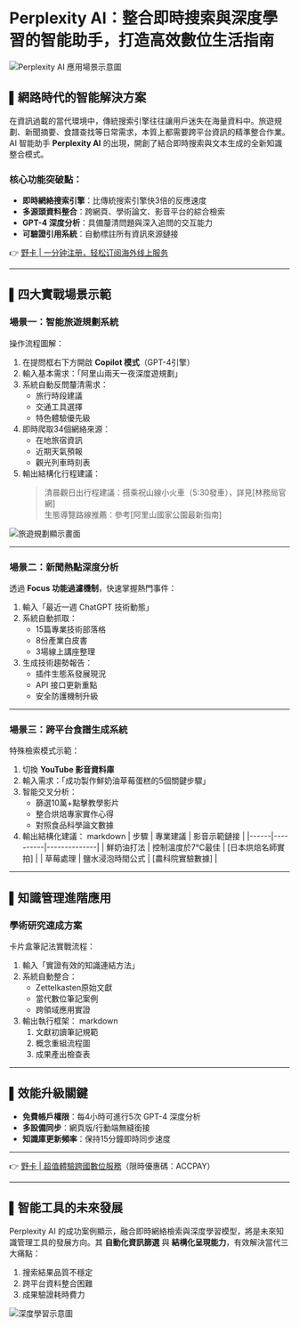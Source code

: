 # Perplexity AI：整合即時搜索與深度學習的智能助手，打造高效數位生活指南

![Perplexity AI 應用場景示意圖](https://bbtdd.com/wp-content/uploads/img/4992172162239835.webp)

## ▌網路時代的智能解決方案
在資訊過載的當代環境中，傳統搜索引擎往往讓用戶迷失在海量資料中。旅遊規劃、新聞摘要、食譜查找等日常需求，本質上都需要跨平台資訊的精準整合作業。AI 智能助手 **Perplexity AI** 的出現，開創了結合即時搜索與文本生成的全新知識整合模式。

### 核心功能突破點：
- **即時網絡搜索引擎**：比傳統搜索引擎快3倍的反應速度
- **多源頭資料整合**：跨網頁、學術論文、影音平台的綜合檢索
- **GPT-4 深度分析**：具備釐清問題與深入追問的交互能力
- **可驗證引用系統**：自動標註所有資訊來源鏈接

👉 [野卡 | 一分钟注册，轻松订阅海外线上服务](https://bbtdd.com/yeka)

---

## ▌四大實戰場景示範

### 場景一：智能旅遊規劃系統
操作流程圖解：
1. 在提問框右下方開啟 **Copilot 模式**（GPT-4引擎）
2. 輸入基本需求：「阿里山兩天一夜深度遊規劃」
3. 系統自動反問釐清需求：
   - 旅行時段建議
   - 交通工具選擇
   - 特色體驗優先級
4. 即時爬取34個網絡來源：
   - 在地旅宿資訊
   - 近期天氣預報
   - 觀光列車時刻表
5. 輸出結構化行程建議：
   > 清晨觀日出行程建議：搭乘祝山線小火車（5:30發車），詳見[林務局官網]  
   > 生態導覽路線推薦：參考[阿里山國家公園最新指南]

![旅遊規劃顯示畫面](https://blogger.googleusercontent.com/img/a/AVvXsEhLR4eOYQfaTpcN3J4wvnjgx-MFzFJnImtlgFVFfpOUXGCD8LUHC3HahDWftBraiUlzD2kHXPxUgxtjVky4KjhzoXWh1WKb5YHhl1sHuJ3gs3Fba9mMC0UW0-7Pf-46n7qe1UxXqorerP5V3CXmUn1kN9dn_QEG7wwafgF__vrVatuE_cu6OEo=w640-h194-rw)

---

### 場景二：新聞熱點深度分析
透過 **Focus 功能過濾機制**，快速掌握熱門事件：
1. 輸入「最近一週 ChatGPT 技術動態」
2. 系統自動抓取：
   - 15篇專業技術部落格
   - 8份產業白皮書
   - 3場線上講座整理
3. 生成技術趨勢報告：
   - 插件生態系發展現況
   - API 接口更新重點
   - 安全防護機制升級

---

### 場景三：跨平台食譜生成系統
特殊檢索模式示範：
1. 切換 **YouTube 影音資料庫**
2. 輸入需求：「成功製作鮮奶油草莓蛋糕的5個關鍵步驟」
3. 智能交叉分析：
   - 篩選10萬+點擊教學影片
   - 整合烘焙專家實作心得
   - 對照食品科學論文數據
4. 輸出結構化建議：
   markdown
   | 步驟 | 專業建議 | 影音示範鏈接 |
   |------|----------|--------------|
   | 鮮奶油打法 | 控制溫度於7°C最佳 | [日本烘焙名師實拍] |
   | 草莓處理 | 鹽水浸泡時間公式 | [農科院實驗數據] |
   

---

## ▌知識管理進階應用

### 學術研究速成方案
卡片盒筆記法實戰流程：
1. 輸入「實證有效的知識連結方法」
2. 系統自動整合：
   - Zettelkasten原始文獻
   - 當代數位筆記案例
   - 跨領域應用實證
3. 輸出執行框架：
   markdown
   1. 文獻初讀筆記規範
   2. 概念重組流程圖
   3. 成果產出檢查表
   

---

## ▌效能升級關鍵
- **免費帳戶權限**：每4小時可進行5次 GPT-4 深度分析
- **多設備同步**：網頁版/行動端無縫銜接
- **知識庫更新頻率**：保持15分鐘即時同步速度

---

👉 [野卡 | 超值體驗跨國數位服務](https://bbtdd.com/yeka)（限時優惠碼：ACCPAY）

---

## ▌智能工具的未來發展
Perplexity AI 的成功案例顯示，融合即時網絡檢索與深度學習模型，將是未來知識管理工具的發展方向。其 **自動化資訊篩選** 與 **結構化呈現能力**，有效解決當代三大痛點：
1. 搜索結果品質不穩定
2. 跨平台資料整合困難
3. 成果驗證耗時費力

![深度學習示意圖](https://blogger.googleusercontent.com/img/a/AVvXsEhyKAShJPcWIo_pSl--weQn1zfnhdS0iWJBJupxXvQ0nmm6I7PEvFD2BLkvUD7S0ugdvAL7R1492GiQnEnM_6vLczci1wb2JiTyrHk_qdGRG82-rwD2veT0h5LskoaveC0yf6uwjZ6zs21BHfzeci4Uh7q_SfRr3HB44pyl3dxOx9kNzmbkV4Q=w640-h524-rw)
